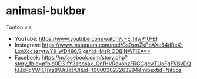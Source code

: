# animasi-bukber

Tonton via, 

* YouTube: https://www.youtube.com/watch?v=E_hlwP1U-EI
* Instagram: https://www.instagram.com/reel/Cs0smZkPbAXe64dBeX-LxnXccazrytwY9-WD480/?igshid=MzRlODBiNWFlZA==
* Facebook: https://m.facebook.com/story.php?story_fbid=pfbid0D31fY3aposaxLQnfHVRdkonzFRCGgcwTUpFgFVByDQfJJxPqYWKTjYz8VJrJdtrUl&id=100003027263994&mibextid=Nif5oz
